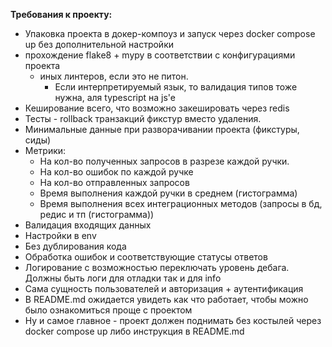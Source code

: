 **Требования к проекту:**
- Упаковка проекта в докер-компоуз и запуск через docker compose up без дополнительной настройки
- прохождение flake8 + mypy в соответствии с конфигурациями проекта
  - иных линтеров, если это не питон.
    - Если интерпретируемый язык, то валидация типов тоже нужна, аля typescript на js'e
- Кеширование всего, что возможно закешировать через redis
- Тесты - rollback транзакций фикстур вместо удаления.
- Минимальные данные при разворачивании проекта (фикстуры, сиды)
- Метрики: 
  - На кол-во полученных запросов в разрезе каждой ручки.
  - На кол-во ошибок по каждой ручке
  - На кол-во отправленных запросов
  - Время выполнения каждой ручки в среднем (гистограмма)
  - Время выполнения всех интеграционных методов (запросы в бд, редис и тп (гистограмма))
- Валидация входящих данных
- Настройки в env
- Без дублирования кода
- Обработка ошибок и соответствующие статусы ответов
- Логирование с возможностью переключать уровень дебага. Должны быть логи для отладки так и для info
- Сама сущность пользователей и авторизация + аутентификация
- В README.md ожидается увидеть как что работает, чтобы можно было ознакомиться проще с проектом
- Ну и самое главное - проект должен поднимать без костылей через docker compose up либо инструкция в README.md